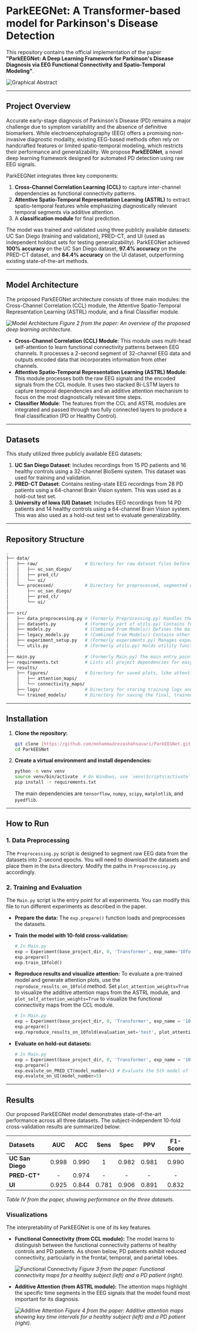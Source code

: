 # ParkEEGNet: A Transformer-based model for Parkinson's Disease Detection

This repository contains the official implementation of the paper **"ParkEEGNet: A Deep Learning Framework for Parkinson's Disease Diagnosis via EEG Functional Connectivity and Spatio-Temporal Modeling"**.

![Graphical Abstract](https://github.com/mohammadrezashahsavari/ParkEEGNet/blob/main/Images%20&%20Diagrams/ParkEEGNET%20-%20Graphical%20Abstract.jpg?raw=true)

---
## Project Overview

Accurate early-stage diagnosis of Parkinson's Disease (PD) remains a major challenge due to symptom variability and the absence of definitive biomarkers. While electroencephalography (EEG) offers a promising non-invasive diagnostic modality, existing EEG-based methods often rely on handcrafted features or limited spatio-temporal modeling, which restricts their performance and generalizability. We propose **ParkEEGNet**, a novel deep learning framework designed for automated PD detection using raw EEG signals.

ParkEEGNet integrates three key components:
1.  **Cross-Channel Correlation Learning (CCL)** to capture inter-channel dependencies as functional connectivity patterns.
2.  **Attentive Spatio-Temporal Representation Learning (ASTRL)** to extract spatio-temporal features while emphasizing diagnostically relevant temporal segments via additive attention.
3.  A **classification module** for final prediction.

The model was trained and validated using three publicly available datasets: UC San Diego (training and validation), PRED-CT, and UI (used as independent holdout sets for testing generalizability). ParkEEGNet achieved **100% accuracy** on the UC San Diego dataset, **97.4% accuracy** on the PRED-CT dataset, and **84.4% accuracy** on the UI dataset, outperforming existing state-of-the-art methods.

---

## Model Architecture

The proposed ParkEEGNet architecture consists of three main modules: the Cross-Channel Correlation (CCL) module, the Attentive Spatio-Temporal Representation Learning (ASTRL) module, and a final Classifier module.

![Model Architecture](https://github.com/mohammadrezashahsavari/ParkEEGNet/blob/main/Images%20%26%20Diagrams/PD%20-%20Transformer%20-%20Model%20Architecture.jpg)
*Figure 2 from the paper: An overview of the proposed deep learning architecture.*

-   **Cross-Channel Correlation (CCL) Module**: This module uses multi-head self-attention to learn functional connectivity patterns between EEG channels. It processes a 2-second segment of 32-channel EEG data and outputs encoded data that incorporates information from other channels.
-   **Attentive Spatio-Temporal Representation Learning (ASTRL) Module**: This module processes both the raw EEG signals and the encoded signals from the CCL module. It uses two stacked Bi-LSTM layers to capture temporal dependencies and an additive attention mechanism to focus on the most diagnostically relevant time steps.
-   **Classifier Module**: The features from the CCL and ASTRL modules are integrated and passed through two fully connected layers to produce a final classification (PD or Healthy Control).

---

## Datasets

This study utilized three publicly available EEG datasets:

1.  **UC San Diego Dataset**: Includes recordings from 15 PD patients and 16 healthy controls using a 32-channel BioSemi system. This dataset was used for training and validation.
2.  **PRED-CT Dataset**: Contains resting-state EEG recordings from 28 PD patients using a 64-channel Brain Vision system. This was used as a hold-out test set.
3.  **University of Iowa (UI) Dataset**: Includes EEG recordings from 14 PD patients and 14 healthy controls using a 64-channel Brain Vision system. This was also used as a hold-out test set to evaluate generalizability.

---

## Repository Structure
```bash
.
├── data/
│   ├── raw/                  # Directory for raw dataset files before any processing
│   │   ├── uc_san_diego/
│   │   ├── pred_ct/
│   │   └── ui/
│   └── processed/            # Directory for preprocessed, segmented data ready for training
│       ├── uc_san_diego/
│       ├── pred_ct/
│       └── ui/
│
├── src/
│   ├── data_preprocessing.py # (Formerly Preprocessing.py) Handles the initial processing of raw EEG data.
│   ├── datasets.py           # (Formerly part of utils.py) Contains functions for loading and splitting processed datasets.
│   ├── models.py             # (Combined from Models/) Defines the main ParkEEGNet architecture (Transformer + BiLSTM + Attention).
│   ├── legacy_models.py      # (Combined from Models/) Contains other architectures you compared against (VGG, ResNet, etc.).
│   ├── experiment_setup.py   # (Formerly experiments.py) Manages experiment configurations, training loops, and evaluation logic.
│   └── utils.py              # (Formerly utils.py) Holds utility functions like plotting, metrics calculation, etc.
│
├── main.py                   # (Formerly Main.py) The main entry point to run experiments.
├── requirements.txt          # Lists all project dependencies for easy installation.
├── results/
    ├── figures/              # Directory for saved plots, like attention maps and connectivity graphs.
    │   ├── attention_maps/
    │   └── connectivity_maps/
    ├── logs/                 # Directory for storing training logs and performance metrics.
    └── trained_models/       # Directory for saving the final, trained model weights (.h5 files).
```
---

## Installation

1.  **Clone the repository:**
    ```bash
    git clone [https://github.com/mohammadrezashahsavari/ParkEEGNet.git](https://github.com/mohammadrezashahsavari/ParkEEGNet.git)
    cd ParkEEGNet
    ```

2.  **Create a virtual environment and install dependencies:**
    ```bash
    python -m venv venv
    source venv/bin/activate  # On Windows, use `venv\Scripts\activate`
    pip install -r requirements.txt
    ```
    The main dependencies are `tensorflow`, `numpy`, `scipy`, `matplotlib`, and `pyedflib`.

---

## How to Run

### 1. Data Preprocessing

The `Preprocessing.py` script is designed to segment raw EEG data from the datasets into 2-second epochs. You will need to download the datasets and place them in the `Data` directory. Modify the paths in `Preprocessing.py` accordingly.

### 2. Training and Evaluation

The `Main.py` script is the entry point for all experiments. You can modify this file to run different experiments as described in the paper.

-   **Prepare the data:** The `exp.prepare()` function loads and preprocesses the datasets.

-   **Train the model with 10-fold cross-validation:**
    ```python
    # In Main.py
    exp = Experiment(base_project_dir, 0, 'Transformer', exp_name='10fold-32channel')
    exp.prepare()
    exp.train_10fold()
    ```

-   **Reproduce results and visualize attention:**
    To evaluate a pre-trained model and generate attention plots, use the `reproduce_results_on_10fold` method. Set `plot_attention_weights=True` to visualize the additive attention maps from the ASTRL module, and `plot_self_attention_weights=True` to visualize the functional connectivity maps from the CCL module.
    ```python
    # In Main.py
    exp = Experiment(base_project_dir, 0, 'Transformer', exp_name = '10fold-32channel')
    exp.prepare()
    exp.reproduce_results_on_10fold(evaluation_set='test', plot_attention_weights=True, plot_self_attention_weights=True)
    ```

-   **Evaluate on hold-out datasets:**
    ```python
    # In Main.py
    exp = Experiment(base_project_dir, 0, 'Transformer', exp_name = '10fold-SIT-32channel')
    exp.prepare()
    exp.evalute_on_PRED_CT(model_number=5) # Evaluate the 5th model of the fold
    exp.evalute_on_UI(model_number=5)
    ```

---

## Results

Our proposed ParkEEGNet model demonstrates state-of-the-art performance across all three datasets. The subject-independent 10-fold cross-validation results are summarized below:

| Datasets | AUC | ACC | Sens | Spec | PPV | F1-Score |
| :--- | :---: | :---: | :---: | :---: | :---: | :---: |
| **UC San Diego** | 0.998 | 0.990 | 1 | 0.982 | 0.981 | 0.990 |
| **PRED-CT*** | - | 0.974 | - | - | - | - |
| **UI** | 0.925 | 0.844 | 0.781 | 0.906 | 0.891 | 0.832 |
*Table IV from the paper, showing performance on the three datasets.*

### Visualizations

The interpretability of ParkEEGNet is one of its key features.

-   **Functional Connectivity (from CCL module):** The model learns to distinguish between the functional connectivity patterns of healthy controls and PD patients. As shown below, PD patients exhibit reduced connectivity, particularly in the frontal, temporal, and parietal lobes.

    ![Functional Connectivity](https://github.com/mohammadrezashahsavari/ParkEEGNet/blob/main/Images%20%26%20Diagrams/Healthy%20vs%20Parkinson%20Functional%20Connectivity.png)
    *Figure 3 from the paper: Functional connectivity maps for a healthy subject (left) and a PD patient (right).*

-   **Additive Attention (from ASTRL module):** The attention maps highlight the specific time segments in the EEG signals that the model found most important for its diagnosis.

    ![Additive Attention](https://github.com/mohammadrezashahsavari/ParkEEGNet/blob/main/Images%20%26%20Diagrams/Aditive%20Attention%20Maps.png)
    *Figure 4 from the paper: Additive attention maps showing key time intervals for a healthy subject (left) and a PD patient (right).*

